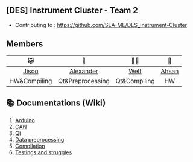 ## **[DES] Instrument Cluster - Team 2**
- Contributing to : https://github.com/SEA-ME/DES_Instrument-Cluster

## Members
|🐱|🐰|🐻‍❄️|🐶|
|:------:|:---:|:---:|:------:|
|[Jisoo](https://github.com/nimo-my)|[Alexander](https://github.com/atoepper)|[Welf](https://github.com/Welf42)|[Ahsan](https://github.com/Ahsanbaloch)|
|HW&Compiling|Qt&Preprocessing|Qt&Compiling|HW|


## 📚 Documentations (Wiki)
01. [Arduino](https://github.com/SEA-ME-ForcePush/Instrument-Cluster/wiki/%5B1%5D-Arduino)
02. [CAN](https://github.com/SEA-ME-ForcePush/Instrument-Cluster/wiki/%5B2%5D-CAN)
03. [Qt](https://github.com/SEA-ME-ForcePush/Instrument-Cluster/wiki/%5B3%5D-Qt)
04. [Data preprocessing](https://github.com/SEA-ME-ForcePush/Instrument-Cluster/wiki/%5B4%5D-Data-preprocessing)
05. [Compilation](https://github.com/SEA-ME-ForcePush/Instrument-Cluster/wiki/%5B4%5D-Compilation)
06. [Testings and struggles](https://github.com/SEA-ME-ForcePush/Instrument-Cluster/wiki/%5B%E2%80%90%5D-Testings-and-Struggles)
